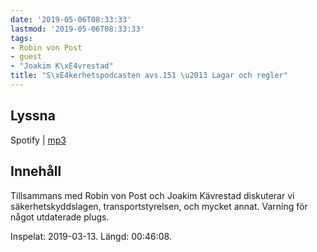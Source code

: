 ```yaml
---
date: '2019-05-06T08:33:33'
lastmod: '2019-05-06T08:33:33'
tags:
- Robin von Post
- guest
- "Joakim K\xE4vrestad"
title: "S\xE4kerhetspodcasten avs.151 \u2013 Lagar och regler"
---
```

## Lyssna

Spotify \| [mp3](http://traffic.libsyn.com/sakerhetspodcasten/2019-03-13_Sakerhetsskydd-och-lag.mp3)

## Innehåll

Tillsammans med Robin von Post och Joakim Kävrestad diskuterar vi säkerhetskyddslagen,
transportstyrelsen, och mycket annat. Varning för något utdaterade plugs.

Inspelat: 2019-03-13. Längd: 00:46:08.

